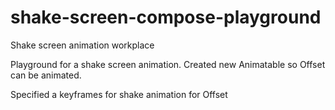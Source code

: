 # shake-screen-compose-playground
Shake screen animation workplace

Playground for a shake screen animation. 
Created new Animatable so Offset can be animated.

Specified a keyframes for shake animation for Offset
